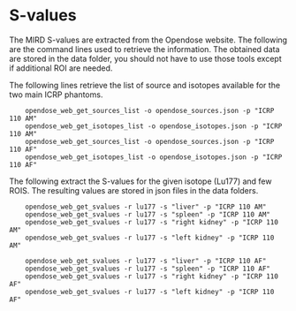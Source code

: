 
# S-values

The MIRD S-values are extracted from the Opendose website.
The following are the command lines used to retrieve the information.
The obtained data are stored in the data folder, you should not have to use those tools except if additional ROI are needed.

The following lines retrieve the list of source and isotopes available for the two main ICRP phantoms.

        opendose_web_get_sources_list -o opendose_sources.json -p "ICRP 110 AM"
        opendose_web_get_isotopes_list -o opendose_isotopes.json -p "ICRP 110 AM"
        opendose_web_get_sources_list -o opendose_sources.json -p "ICRP 110 AF"
        opendose_web_get_isotopes_list -o opendose_isotopes.json -p "ICRP 110 AF"

The following extract the S-values for the given isotope (Lu177) and few ROIS. The resulting values are stored in json files in the data folders.

        opendose_web_get_svalues -r lu177 -s "liver" -p "ICRP 110 AM"
        opendose_web_get_svalues -r lu177 -s "spleen" -p "ICRP 110 AM"
        opendose_web_get_svalues -r lu177 -s "right kidney" -p "ICRP 110 AM"
        opendose_web_get_svalues -r lu177 -s "left kidney" -p "ICRP 110 AM"

        opendose_web_get_svalues -r lu177 -s "liver" -p "ICRP 110 AF"
        opendose_web_get_svalues -r lu177 -s "spleen" -p "ICRP 110 AF"
        opendose_web_get_svalues -r lu177 -s "right kidney" -p "ICRP 110 AF"
        opendose_web_get_svalues -r lu177 -s "left kidney" -p "ICRP 110 AF"
